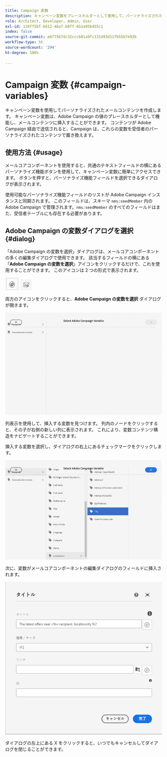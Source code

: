 ```yaml
---
title: Campaign 変数
description: キャンペーン変数をプレースホルダーとして使用して、パーソナライズされたメールコンテンツを作成します。
role: Architect, Developer, Admin, User
exl-id: 124ff5bf-6612-4baf-b0ff-6b1a95b455c1
index: false
source-git-commit: eb77567dc32cccb81a9fc131493d11fb55b7e93b
workflow-type: ht
source-wordcount: '294'
ht-degree: 100%

---
```



# Campaign 変数 {#campaign-variables}

キャンペーン変数を使用してパーソナライズされたメールコンテンツを作成します。 キャンペーン変数は、Adobe Campaign の値のプレースホルダーとして機能し、メールコンテンツに挿入することができます。 コンテンツが Adobe Campaign 経由で送信されると、Campaign は、これらの変数を受信者のパーソナライズされたコンテンツで置き換えます。

## 使用方法 {#usage}

メールコアコンポーネントを使用すると、共通のテキストフィールドの横にあるパーソナライズ機能ボタンを使用して、キャンペーン変数に簡単にアクセスできます。 ボタンを押すと、パーソナライズ機能フィールドを選択できるダイアログが表示されます。

使用可能なパーソナライズ機能フィールドのリストが Adobe Campaign インスタンスと同期されます。 このフィールドは、スキーマ `nms:seedMember` 内の Adobe Campaign で管理されます。`nms:seedMember` のすべてのフィールドはまた、受信者テーブルにも存在する必要があります。

## Adobe Campaign の変数ダイアログを選択 {#dialog}

「Adobe Campaign の変数を選択」ダイアログは、メールコアコンポーネントの多くの編集ダイアログで使用できます。 該当するフィールドの横にある「**Adobe Campaign の変数を選択**」アイコンをクリックするだけで、これを使用することができます。 このアイコンは 2 つの形式で表示されます。

![Adobe Campaign ボタン](/help/email/assets/campaign-button.png)
![Adobe Campaign の変数を選択アイコン](/help/email/assets/select-adobe-campaign-variable-icon.png)

両方のアイコンをクリックすると、**Adobe Campaign の変数を選択** ダイアログが開きます。

![Adobe Campaign の変数を選択](assets/select-campaign-variable-dialog.png)

列表示を使用して、挿入する変数を見つけます。 列内のノードをクリックすると、その子が右側の新しい列に表示されます。 これにより、変数コンテンツ構造をナビゲートすることができます。

挿入する変数を選択し、ダイアログの右上にあるチェックマークをクリックします。

![Adobe Campaign の変数を選択](assets/select-campaign-variable-dialog-selected.png)

次に、変数がメールコアコンポーネントの編集ダイアログのフィールドに挿入されます。

![編集ダイアログに挿入されるCampaign の変数](assets/campaign-variable.png)

ダイアログの左上にある X をクリックすると、いつでもキャンセルしてダイアログを閉じることができます。

